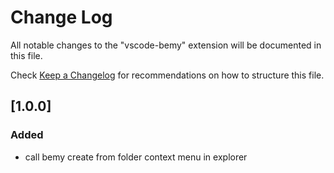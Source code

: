 # Change Log
All notable changes to the "vscode-bemy" extension will be documented in this file.

Check [Keep a Changelog](http://keepachangelog.com/) for recommendations on how to structure this file.

## [1.0.0]
### Added
- call bemy create from folder context menu in explorer